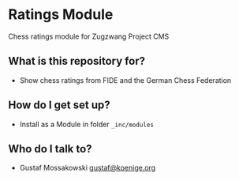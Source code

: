 # Ratings Module
Chess ratings module for Zugzwang Project CMS

## What is this repository for?
* Show chess ratings from FIDE and the German Chess Federation

## How do I get set up?
* Install as a Module in folder `_inc/modules`

## Who do I talk to?
* Gustaf Mossakowski <gustaf@koenige.org>
